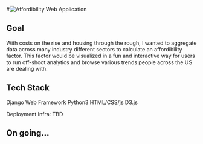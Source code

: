 #![Affordibility Web Application](https://github.com/nasriv/affordability_web_app/blob/dev/affordWebApp/static/map/images/piggy-bank.jpg=90px)

## Goal
With costs on the rise and housing through the rough, I wanted to aggregate data across many industry different sectors to calculate an affordibility factor. This factor would be visualized in a fun and interactive way for users to run off-shoot analytics and browse various trends people across the US are dealing with.

## Tech Stack
Django Web Framework
Python3
HTML/CSS/js
D3.js

Deployment Infra: TBD

## On going...